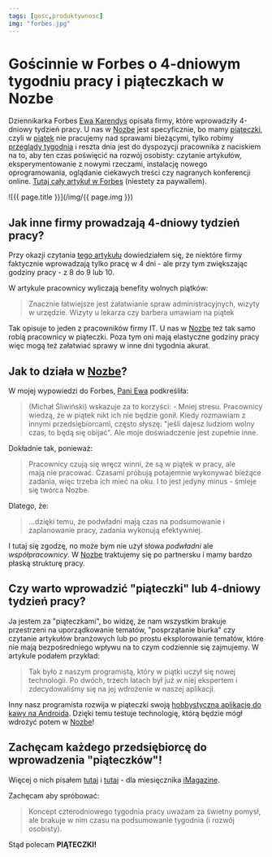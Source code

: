 ```yaml
---
tags: [gosc,produktywnosc]
img: "forbes.jpg"
---
```


# Gościnnie w Forbes o 4-dniowym tygodniu pracy i piąteczkach w Nozbe

Dziennikarka Forbes [Ewa Karendys][e] opisała firmy, które wprowadziły 4-dniowy tydzień pracy. U nas w [Nozbe][n] jest specyficznie, bo mamy [piąteczki][p], czyli w [piątek][pp] nie pracujemy nad sprawami bieżącymi, tylko robimy [przeglądy tygodnia][pt] i reszta dnia jest do dyspozycji pracownika z naciskiem na to, aby ten czas poświęcić na rozwój osobisty: czytanie artykułów, eksperymentowanie z nowymi rzeczami, instalację nowego oprogramowania, oglądanie ciekawych treści czy nagranych konferencji online. [Tutaj cały artykuł w Forbes][l] (niestety za paywallem).

<!--More-->

![{{ page.title }}](/img/{{ page.img }})

## Jak inne firmy prowadzają 4-dniowy tydzień pracy?

Przy okazji czytania [tego artykułu][l] dowiedziałem się, że niektóre firmy faktycznie wprowadzają tylko pracę w 4 dni - ale przy tym zwiększając godziny pracy - z 8 do 9 lub 10.

W artykule pracownicy wyliczają benefity wolnych piątków:

> Znacznie łatwiejsze jest załatwianie spraw administracyjnych, wizyty w urzędzie. Wizyty u lekarza czy barbera umawiam na piątek

Tak opisuje to jeden z pracowników firmy IT. U nas w [Nozbe][n] też tak samo robią pracownicy w piąteczki. Poza tym oni mają elastyczne godziny pracy więc mogą też załatwiać sprawy w inne dni tygodnia akurat.

## Jak to działa w [Nozbe][n]?

W mojej wypowiedzi do Forbes, [Pani Ewa][e] podkreśliła:

> (Michał Śliwiński) wskazuje za to korzyści: - Mniej stresu. Pracownicy wiedzą, że w piątek nikt ich nie będzie gonił. Kiedy rozmawiam z innymi przedsiębiorcami, często słyszę: "jeśli dajesz ludziom wolny czas, to będą się obijać". Ale moje doświadczenie jest zupełnie inne.

Dokładnie tak, ponieważ:

> Pracownicy czują się wręcz winni, że są w piątek w pracy, ale mają nie pracować. Czasami próbują potajemnie wykonywać bieżące zadania, więc trzeba ich mieć na oku. I to jest jedyny minus - śmieje się twórca Nozbe.

Dlatego, że:

> …dzięki temu, że podwładni mają czas na podsumowanie i zaplanowanie pracy, zadania wykonują efektywniej.

I tutaj się zgodzę, no może bym nie użył słowa *podwładni* ale *współpracownicy*. W [Nozbe][n] traktujemy się po partnersku i mamy bardzo płaską strukturę pracy.

## Czy warto wprowadzić "piąteczki" lub 4-dniowy tydzień pracy?

Ja jestem za "piąteczkami", bo widzę, że nam wszystkim brakuje przestrzeni na uporządkowanie tematów, "posprzątanie biurka" czy czytanie artykułów branżowych lub po prostu eksplorowanie tematów, które nie mają bezpośredniego wpływu na to czym codziennie się zajmujemy. W artykule podałem przykład:

> Tak było z naszym programistą, który w piątki uczył się nowej technologii. Po dwóch, trzech latach był już w niej ekspertem i zdecydowaliśmy się na jej wdrożenie w naszej aplikacji.

Inny nasz programista rozwija w piąteczki swoją [hobbystyczną aplikację do kawy na Androida](https://github.com/rozPierog/Cofi). Dzięki temu testuje technologię, którą będzie mógł wdrożyć potem w [Nozbe][n]!

## Zachęcam każdego przedsiębiorcę do wprowadzenia "piąteczków"!

Więcej o nich pisałem [tutaj][p] i [tutaj][pp] - dla miesięcznika [iMagazine](/pl/imagazine/).

Zachęcam aby spróbować:

> Koncept czterodniowego tygodnia pracy uważam za świetny pomysł, ale brakuje w nim czasu na podsumowanie tygodnia (i rozwój osobisty).

Stąd polecam **PIĄTECZKI!**

[p]: /pl/piateczek/
[pp]: /pl/piatek/
[pt]: /pl/przeglad-tygodnia/
[e]: https://www.facebook.com/ewa.karendys/posts/pfbid02RK22T2SvbYTVDSurTnbrgnGqtZVce5nCg9JtusrBoniP37ThDhPVsHpR9TNsyS1bl
[l]: https://www.forbes.pl/praca/czterodniowy-tydzien-pracy-staje-sie-faktem-zarobilismy-16-mln-zl-wiecej/yznjgte

[n]: https://michael.gratis/nozbe_pl
[np]: https://michael.gratis/nozbepersonal_pl
